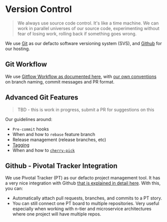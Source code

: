 # Version Control

>We always use source code control. It's like a time machine. We can work in parallel universes of our source code, experimenting without fear of losing work, rolling back if something goes wrong.

We use [Git](https://git-scm.com/) as our defacto software versioning system (SVS), and [Github](https://github.com) for our hosting.

## Git Workflow

We use [Gitflow Workflow as documented here](https://www.atlassian.com/git/tutorials/comparing-workflows/gitflow-workflow), with [our own conventions](../Conventions) on branch naming, commit messages and PR format.

## Advanced Git Features

> TBD - this is work in progress, submit a PR for suggestions on this

Our guidelines around:

- `Pre-commit` hooks
- When and how to `rebase` feature branch
- Release management (release branches, etc)
- [Tagging](https://git-scm.com/book/en/v2/Git-Basics-Tagging)
- When and how to [`cherry-pick`](https://git-scm.com/docs/git-cherry-pick)

## Github - Pivotal Tracker Integration

We use Pivotal Tracker (PT) as our defacto project management tool. It has a very nice integration with Github [that is explained in detail here](https://www.pivotaltracker.com/integrations/GitHub/). With this, you can:

- Automatically attach pull requests, branches, and commits to a PT story.
- You can still connect one PT board to multiple repositories. Very useful especially when working with n-tier and microservice architectures where one project will have multiple repos.
